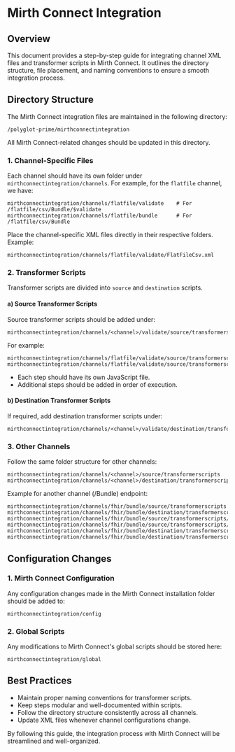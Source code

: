 # Mirth Connect Integration

## Overview
This document provides a step-by-step guide for integrating channel XML files and transformer scripts in Mirth Connect. It outlines the directory structure, file placement, and naming conventions to ensure a smooth integration process.

## Directory Structure
The Mirth Connect integration files are maintained in the following directory:
```
/polyglot-prime/mirthconnectintegration
```
All Mirth Connect-related changes should be updated in this directory.

### 1. Channel-Specific Files
Each channel should have its own folder under `mirthconnectintegration/channels`.
For example, for the `flatfile` channel, we have:
```
mirthconnectintegration/channels/flatfile/validate    # For /flatfile/csv/Bundle/$validate
mirthconnectintegration/channels/flatfile/bundle      # For /flatfile/csv/Bundle
```
Place the channel-specific XML files directly in their respective folders.
Example:
```
mirthconnectintegration/channels/flatfile/validate/FlatFileCsv.xml
```

### 2. Transformer Scripts
Transformer scripts are divided into `source` and `destination` scripts.

#### a) Source Transformer Scripts
Source transformer scripts should be added under:
```
mirthconnectintegration/channels/<channel>/validate/source/transformerscripts
```
For example:
```
mirthconnectintegration/channels/flatfile/validate/source/transformerscripts/step1.js
mirthconnectintegration/channels/flatfile/validate/source/transformerscripts/step2.js
```
- Each step should have its own JavaScript file.
- Additional steps should be added in order of execution.

#### b) Destination Transformer Scripts
If required, add destination transformer scripts under:
```
mirthconnectintegration/channels/<channel>/validate/destination/transformerscripts
```

### 3. Other Channels
Follow the same folder structure for other channels:
```
mirthconnectintegration/channels/<channel>/source/transformerscripts
mirthconnectintegration/channels/<channel>/destination/transformerscripts
```
Example for another channel (/Bundle) endpoint:
```
mirthconnectintegration/channels/fhir/bundle/source/transformerscripts
mirthconnectintegration/channels/fhir/bundle/destination/transformerscripts
mirthconnectintegration/channels/fhir/bundle/source/transformerscripts/step1.js
mirthconnectintegration/channels/fhir/bundle/source/transformerscripts/step2.js
mirthconnectintegration/channels/fhir/bundle/destination/transformerscripts/step1.js
mirthconnectintegration/channels/fhir/bundle/destination/transformerscripts/step2.js
```

## Configuration Changes
### 1. Mirth Connect Configuration
Any configuration changes made in the Mirth Connect installation folder should be added to:
```
mirthconnectintegration/config
```

### 2. Global Scripts
Any modifications to Mirth Connect's global scripts should be stored here:
```
mirthconnectintegration/global
```

## Best Practices
- Maintain proper naming conventions for transformer scripts.
- Keep steps modular and well-documented within scripts.
- Follow the directory structure consistently across all channels.
- Update XML files whenever channel configurations change.

By following this guide, the integration process with Mirth Connect will be streamlined and well-organized.

